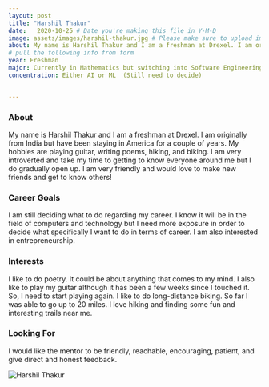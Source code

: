 ```yaml
---
layout: post
title: "Harshil Thakur"
date:   2020-10-25 # Date you're making this file in Y-M-D
image: assets/images/harshil-thakur.jpg # Please make sure to upload image in /assets/images/fname-lastname.ext format 
about: My name is Harshil Thakur and I am a freshman at Drexel. I am originally from India but have been staying in America for a couple of years. My hobbies are playing guitar, writing poems, hiking, and biking. I am very introverted and take my time to getting to know everyone around me but I do gradually open up. I am very friendly and would love to make new friends and get to know others!  # "Briefly describe yourself"
# pull the following info from form
year: Freshman
major: Currently in Mathematics but switching into Software Engineering.
concentration: Either AI or ML  (Still need to decide)


---
```


### About

My name is Harshil Thakur and I am a freshman at Drexel. I am originally from India but have been staying in America for a couple of years. My hobbies are playing guitar, writing poems, hiking, and biking. I am very introverted and take my time to getting to know everyone around me but I do gradually open up. I am very friendly and would love to make new friends and get to know others! 

### Career Goals

I am still deciding what to do regarding my career. I know it will be in the field of computers and technology but I need more exposure in order to decide what specifically I want to do in terms of career. I am also interested in entrepreneurship. 

### Interests

I like to do poetry. It could be about anything that comes to my mind. 
I also like to play my guitar although it has been a few weeks since I touched it. So, I need to start playing again. 
I like to do long-distance biking. So far I was able to go up to 20 miles. 
I love hiking and finding some fun and interesting trails near me. 

### Looking For

I would like the mentor to be friendly, reachable, encouraging, patient, and give direct and honest feedback. 

<div class="text-center my-5">
    <img src="{{ "assets/images/harshil-thakur.jpg" | absolute_url }}" alt="Harshil Thakur" class="rounded post-img" />
</div>
